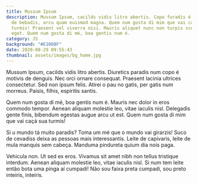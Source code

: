 ```yaml
---
title: Mussum Ipsum
description: Mussum Ipsum, cacilds vidis litro abertis. Copo furadis é disculpa
  de bebadis, arcu quam euismod magna. Quem num gosta di mim que vai caçá sua
  turmis! Praesent vel viverra nisi. Mauris aliquet nunc non turpis scelerisque,
  eget. Quem num gosta di mé, boa gentis num é.
category: JS
background: "#E1008F"
date: 2020-08-29 09:55:43
thumbnail: assets/images/bg_home.jpg
---
```


Mussum Ipsum, cacilds vidis litro abertis. Diuretics paradis num copo é motivis de denguis. Nec orci ornare consequat. Praesent lacinia ultrices consectetur. Sed non ipsum felis. Atirei o pau no gatis, per gatis num morreus. Paisis, filhis, espiritis santis.

Quem num gosta di mé, boa gentis num é. Mauris nec dolor in eros commodo tempor. Aenean aliquam molestie leo, vitae iaculis nisl. Delegadis gente finis, bibendum egestas augue arcu ut est. Quem num gosta di mim que vai caçá sua turmis!

Si u mundo tá muito paradis? Toma um mé que o mundo vai girarzis! Suco de cevadiss deixa as pessoas mais interessantis. Leite de capivaris, leite de mula manquis sem cabeça. Manduma pindureta quium dia nois paga.

Vehicula non. Ut sed ex eros. Vivamus sit amet nibh non tellus tristique interdum. Aenean aliquam molestie leo, vitae iaculis nisl. Si num tem leite então bota uma pinga aí cumpadi! Não sou faixa preta cumpadi, sou preto inteiris, inteiris.

